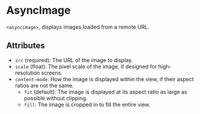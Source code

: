 # AsyncImage

`<asyncimage>`, displays images loaded from a remote URL.

## Attributes

- `src` (required): The URL of the image to display.
- `scale` (float): The pixel scale of the image, if designed for high-resolution screens.
- `content-mode`: How the image is displayed within the view, if their aspect ratios are not the same.
    - `fit` (default): The image is displayed at its aspect ratio as large as possible without clipping.
    - `fill`: The image is cropped in to fill the entire view.
